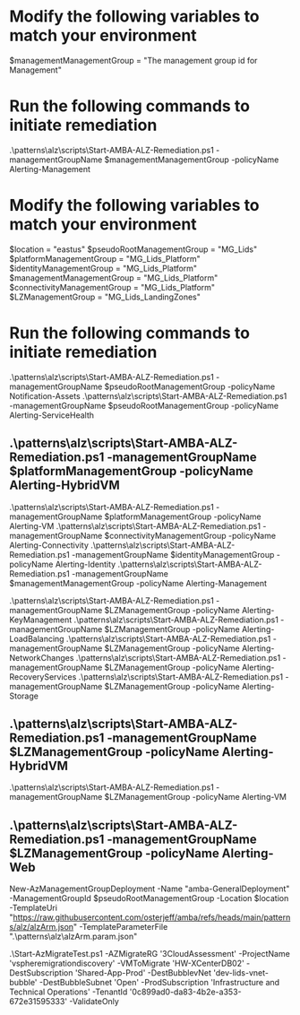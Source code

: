 # Modify the following variables to match your environment
$managementManagementGroup = "The management group id for Management"

# Run the following commands to initiate remediation
.\patterns\alz\scripts\Start-AMBA-ALZ-Remediation.ps1 -managementGroupName $managementManagementGroup -policyName Alerting-Management

# Modify the following variables to match your environment
$location = "eastus"
$pseudoRootManagementGroup = "MG_Lids"
$platformManagementGroup = "MG_Lids_Platform"
$identityManagementGroup = "MG_Lids_Platform"
$managementManagementGroup = "MG_Lids_Platform"
$connectivityManagementGroup = "MG_Lids_Platform"
$LZManagementGroup = "MG_Lids_LandingZones"

# Run the following commands to initiate remediation
.\patterns\alz\scripts\Start-AMBA-ALZ-Remediation.ps1 -managementGroupName $pseudoRootManagementGroup -policyName Notification-Assets
.\patterns\alz\scripts\Start-AMBA-ALZ-Remediation.ps1 -managementGroupName $pseudoRootManagementGroup -policyName Alerting-ServiceHealth

## .\patterns\alz\scripts\Start-AMBA-ALZ-Remediation.ps1 -managementGroupName $platformManagementGroup -policyName Alerting-HybridVM

.\patterns\alz\scripts\Start-AMBA-ALZ-Remediation.ps1 -managementGroupName $platformManagementGroup -policyName Alerting-VM
.\patterns\alz\scripts\Start-AMBA-ALZ-Remediation.ps1 -managementGroupName $connectivityManagementGroup -policyName Alerting-Connectivity
.\patterns\alz\scripts\Start-AMBA-ALZ-Remediation.ps1 -managementGroupName $identityManagementGroup -policyName Alerting-Identity
.\patterns\alz\scripts\Start-AMBA-ALZ-Remediation.ps1 -managementGroupName $managementManagementGroup -policyName Alerting-Management

.\patterns\alz\scripts\Start-AMBA-ALZ-Remediation.ps1 -managementGroupName $LZManagementGroup -policyName Alerting-KeyManagement
.\patterns\alz\scripts\Start-AMBA-ALZ-Remediation.ps1 -managementGroupName $LZManagementGroup -policyName Alerting-LoadBalancing
.\patterns\alz\scripts\Start-AMBA-ALZ-Remediation.ps1 -managementGroupName $LZManagementGroup -policyName Alerting-NetworkChanges
.\patterns\alz\scripts\Start-AMBA-ALZ-Remediation.ps1 -managementGroupName $LZManagementGroup -policyName Alerting-RecoveryServices
.\patterns\alz\scripts\Start-AMBA-ALZ-Remediation.ps1 -managementGroupName $LZManagementGroup -policyName Alerting-Storage

## .\patterns\alz\scripts\Start-AMBA-ALZ-Remediation.ps1 -managementGroupName $LZManagementGroup -policyName Alerting-HybridVM
.\patterns\alz\scripts\Start-AMBA-ALZ-Remediation.ps1 -managementGroupName $LZManagementGroup -policyName Alerting-VM
## .\patterns\alz\scripts\Start-AMBA-ALZ-Remediation.ps1 -managementGroupName $LZManagementGroup -policyName Alerting-Web

New-AzManagementGroupDeployment -Name "amba-GeneralDeployment" -ManagementGroupId $pseudoRootManagementGroup -Location $location -TemplateUri "https://raw.githubusercontent.com/osterjeff/amba/refs/heads/main/patterns/alz/alzArm.json" -TemplateParameterFile ".\patterns\alz\alzArm.param.json"





.\Start-AzMigrateTest.ps1  -AZMigrateRG '3CloudAssessment'  -ProjectName 'vspheremigrationdiscovery'  -VMToMigrate 'HW-XCenterDB02'  -DestSubscription 'Shared-App-Prod'  -DestBubblevNet  'dev-lids-vnet-bubble'  -DestBubbleSubnet 'Open' -ProdSubscription 'Infrastructure and Technical Operations' -TenantId '0c899ad0-da83-4b2e-a353-672e31595333'  -ValidateOnly 